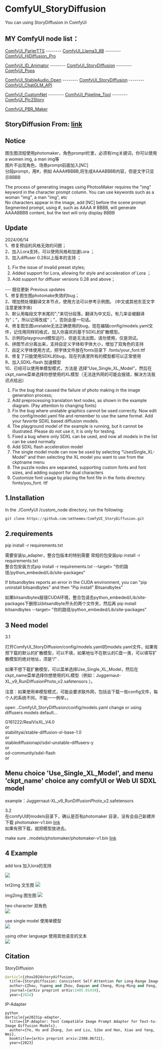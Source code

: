 # ComfyUI_StoryDiffusion
You can using StoryDiffusion in ComfyUI 

MY ComfyUI node list：
-----

[ComfyUI_ParlerTTS](https://github.com/smthemex/ComfyUI_ParlerTTS)                --------  [ComfyUI_Llama3_8B](https://github.com/smthemex/ComfyUI_Llama3_8B)            --------     [ComfyUI_HiDiffusion_Pro](https://github.com/smthemex/ComfyUI_HiDiffusion_Pro)

[ComfyUI_ID_Animator](https://github.com/smthemex/ComfyUI_ID_Animator)            --------       [ComfyUI_StoryDiffusion](https://github.com/smthemex/ComfyUI_StoryDiffusion)  --------      [ComfyUI_Pops](https://github.com/smthemex/ComfyUI_Pops)

[ComfyUI_StableAudio_Open](https://github.com/smthemex/ComfyUI_StableAudio_Open)  --------      [ComfyUI_StoryDiffusion](https://github.com/smthemex/ComfyUI_StoryDiffusion)  --------     [ComfyUI_ChatGLM_API](https://github.com/smthemex/ComfyUI_ChatGLM_API)

[ComfyUI_CustomNet](https://github.com/smthemex/ComfyUI_CustomNet)                --------       [ComfyUI_Pipeline_Tool](https://github.com/smthemex/ComfyUI_Pipeline_Tool)    --------      [ComfyUI_Pic2Story](https://github.com/smthemex/ComfyUI_Pic2Story)

[ComfyUI_PBR_Maker](https://github.com/smthemex/ComfyUI_PBR_Maker) 



StoryDiffusion  From: [link](https://github.com/HVision-NKU/StoryDiffusion)
----

Notice
---
图生图流程使用photomaker，角色prompt栏里，必须有img关键词，你可以使用a women img, a man img等     
图片不出现角色，场景prompt前面加入[NC]  
分段prompt，用#，例如 AAAA#BBBB,将生成AAAABBBB内容，但是文字只显示BBBB

The process of generating images using PhotosMaker requires the "img" keyword in the character prompt column. You can use keywords such as a woman "img", a man "img", etc  
No characters appear in the image, add [NC] before the scene prompt   
Segmented prompt, using #, such as AAAA # BBBB, will generate AAAABBBB content, but the text will only display BBBB   

Update
----
2024/06/14    
1、修复预设的风格无效的问题；   
2、加入Lora支持，可以使用风格和加速Lora ；     
3、加入diffuser 0.28以上版本的支持 ；    

1. Fix the issue of invalid preset styles;   
2. Added support for Lora, allowing for style and acceleration of Lora  ； 
3. Add support for diffuser versions 0.28 and above；  


--- 既往更新 Previous updates   
1、修复图生图photomake失效的bug；  
2、增加预处理翻译文本节点，使用方法可以参考示例图。  (中文或其他东亚文字注意更换字体)    
3、默认用每段文字末尾的";"来切分段落，翻译为中文后，有几率会被翻译为“；”，所以记得改成“；”，否则会是一句话。   
4、修复图生图unstable无法正确使用的bug，现在编辑config/models.yaml文件，记住用同样的格式，加入你喜欢的基于SDXL的扩散模型。  
5、示例的playground模型运行，但是无法出图，请勿使用，仅是测试。  
6、拼图节点分离出来，支持自定义字体和字体大小，增加了双角色的支持   
7、自定义字体使用方式，把字体文件放在fonts目录下 .fonts/your_font.ttf   
8、修复了只能使用SDXL的bug，现在列表里所有的模型都可以正常使用  
9、加入SDXL-flash 加速模型  
10、已经可以使用单模型模式，方法是 选择“Use_Single_XL_Model”，然后在ckpt_name菜单选择你想使用的XL模型（无法连外网的可能会报错，解决方法我迟点给出） 

1. Fix the bug that caused the failure of photo making in the image generation process;
2. Add preprocessing translation text nodes, as shown in the example diagram. (Pay attention to changing fonts)   
3. Fix the bug where unstable graphics cannot be used correctly. Now edit the config/model.yaml file and remember to use the same format. Add your favorite SDXL based diffusion models.  
4. The playground model of the example is running, but it cannot be illustrated. Please do not use it, it is only for testing.  
5. Fixed a bug where only SDXL can be used, and now all models in the list can be used normally  
6. Add SDXL flash acceleration model   
7. The single model mode can now be used by selecting "UsesSingle_XL-Model" and then selecting the XL model you want to use from the ckptname menu
8. The puzzle nodes are separated, supporting custom fonts and font sizes, and adding support for dual characters   
9. Customize font usage by placing the font file in the fonts directory. fonts/you_font. ttf   


1.Installation
-----
  In the ./ComfyUI /custom_node directory, run the following:   
  
  ``` python 
  git clone https://github.com/smthemex/ComfyUI_StoryDiffusion.git   
  ```

  
2.requirements  
----
pip install -r requirements.txt

需要安装ip_adapter，整合包版本的特别需要  常规的包安装pip install -r requirements.txt  
整合包安装方式pip install -r requirements.txt --target= "你的路径/python_embeded/Lib/site-packages"   

If bitsandbytes reports an error in the CUDA environment, you can "pip uninstall bitsandbytes"  and  then  "Pip install" Bitsandbytes"   

如果bitsandbytes报错CUDA环境，整合包请去python_embeded/Lib/site-packages下删除以bitsandbyte开头的两个文件夹，然后再 pip install  bitsandbytes --target= "你的路径/python_embeded/Lib/site-packages"   


   
3 Need  model 
----
3.1  

打开ComfyUI_StoryDiffusion/config/models.yaml的models.yaml文件，如果有预下载的默认的扩散模型，可以不填，如果地址不在默认的C盘一类，可以填写扩散模型的绝对地址，须是“/” .  

如果不想下载扩散模型，可以菜单选择Use_Single_XL_Model，然后在ckpt_name菜单选择你想使用的XL模型（例如：Juggernaut-XL_v9_RunDiffusionPhoto_v2.safetensors  ）。   

注意：如果使用单模型模式，可能会要求联外网，包括会下载一些config文件，每个人的系统不同，不能一一例举。。

open ..ComfyUI_StoryDiffusion/config/models.yaml change or using diffusers models default...  

G161222/RealVisXL_V4.0   
or  
stabilityai/stable-diffusion-xl-base-1.0   
or  
stablediffusionapi/sdxl-unstable-diffusers-y   
or  
sd-community/sdxl-flash   
or 

Menu  choice 'Use_Single_XL_Model', and menu 'ckpt_name' choice any comfyUI or Web UI SDXL model    
---
example：Juggernaut-XL_v9_RunDiffusionPhoto_v2.safetensors  

3.2  
在comfyUI的models目录下，确认是否有photomaker 目录，没有会自己新建并下载 photomaker-v1.bin   [link](https://huggingface.co/TencentARC/PhotoMaker/tree/main)   
如果有预下载，就把模型放进去。  

 make sure ..models/photomaker/photomaker-v1.bin    [link](https://huggingface.co/TencentARC/PhotoMaker/tree/main)     

4 Example
----

add lora 加入lora的支持

![](https://github.com/smthemex/ComfyUI_StoryDiffusion/blob/main/examples/lora_and_style.png)

txt2img 文生图
![](https://github.com/smthemex/ComfyUI_StoryDiffusion/blob/main/examples/txt2img.png)

img2img 图生图
![](https://github.com/smthemex/ComfyUI_StoryDiffusion/blob/main/examples/img2img.png)

two character  双角色   
![](https://github.com/smthemex/ComfyUI_StoryDiffusion/blob/main/examples/2character.png)

use single model  使用单模型  
![](https://github.com/smthemex/ComfyUI_StoryDiffusion/blob/main/examples/use_single_model.png)

using other language    使用其他语言的文本    
![](https://github.com/smthemex/ComfyUI_StoryDiffusion/blob/main/examples/example_tran.png)


Citation
------

StoryDiffusion
``` python  
@article{zhou2024storydiffusion,
  title={StoryDiffusion: Consistent Self-Attention for Long-Range Image and Video Generation},
  author={Zhou, Yupeng and Zhou, Daquan and Cheng, Ming-Ming and Feng, Jiashi and Hou, Qibin},
  journal={arXiv preprint arXiv:2405.01434},
  year={2024}

```
IP-Adapter
```
python  
@article{ye2023ip-adapter,
  title={IP-Adapter: Text Compatible Image Prompt Adapter for Text-to-Image Diffusion Models},
  author={Ye, Hu and Zhang, Jun and Liu, Sibo and Han, Xiao and Yang, Wei},
  booktitle={arXiv preprint arxiv:2308.06721},
  year={2023}


